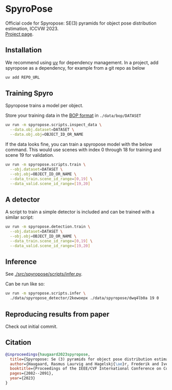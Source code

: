 # SpyroPose

Official code for Spyropose: SE(3) pyramids for object pose distribution estimation, ICCVW 2023.  
[Project page](https://spyropose.github.io/).

## Installation

We recommend using [uv](https://docs.astral.sh/uv/) for dependency management.
In a project, add spyropose as a dependency, for example from a git repo as below

```bash
uv add REPO_URL
```

## Training Spyro

Spyropose trains a model per object.

Store your training data in the [BOP format](https://github.com/thodan/bop_toolkit/blob/master/docs/bop_datasets_format.md) in `./data/bop/DATASET`

```bash
uv run -m spyropose.scripts.inspect_data \
  --data.obj.dataset=DATASET \
  --data.obj.obj=OBJECT_ID_OR_NAME
```

If the data looks fine, you can train a spyropose model with the below command.
This would use scenes with index 0 through 18 for training and scene 19 for validation.

```bash
uv run -m spyropose.scripts.train \
  --obj.dataset=DATASET \
  --obj.obj=OBJECT_ID_OR_NAME \
  --data_train.scene_id_range=[0,19] \
  --data_valid.scene_id_range=[19,20]
```

## A detector

A script to train a simple detector is included and can be trained with a similar script:

```bash
uv run -m spyropose.detection.train \
  --obj.dataset=DATASET \
  --obj.obj=OBJECT_ID_OR_NAME \
  --data_train.scene_id_range=[0,19] \
  --data_valid.scene_id_range=[19,20]
```

## Inference

See [./src/spyropose/scripts/infer.py](./src/spyropose/scripts/infer.py).

Can be run like so:

```bash
uv run -m spyropose.scripts.infer \
  ./data/spyropose_detector/2kewoepx ./data/spyropose/dwq4lb0a 19 0
```

## Reproducing results from paper

Check out initial commit.

## Citation

```bibtex
@inproceedings{haugaard2023spyropose,
  title={Spyropose: Se (3) pyramids for object pose distribution estimation},
  author={Haugaard, Rasmus Laurvig and Hagelskj{\ae}r, Frederik and Iversen, Thorbj{\o}rn Mosekj{\ae}r},
  booktitle={Proceedings of the IEEE/CVF International Conference on Computer Vision},
  pages={2082--2091},
  year={2023}
}
```
